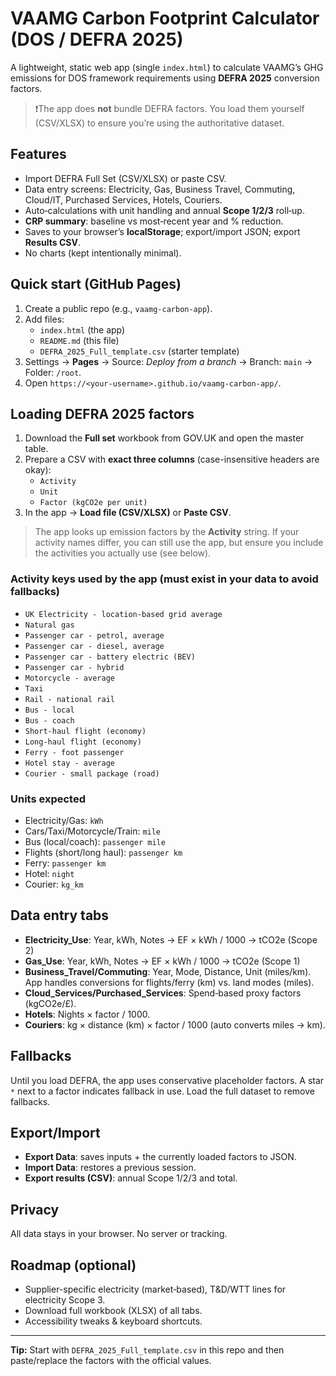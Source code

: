 # VAAMG Carbon Footprint Calculator (DOS / DEFRA 2025)

A lightweight, static web app (single `index.html`) to calculate VAAMG’s GHG emissions for DOS framework requirements using **DEFRA 2025** conversion factors.

> ❗️The app does **not** bundle DEFRA factors. You load them yourself (CSV/XLSX) to ensure you’re using the authoritative dataset.

## Features
- Import DEFRA Full Set (CSV/XLSX) or paste CSV.
- Data entry screens: Electricity, Gas, Business Travel, Commuting, Cloud/IT, Purchased Services, Hotels, Couriers.
- Auto‑calculations with unit handling and annual **Scope 1/2/3** roll‑up.
- **CRP summary**: baseline vs most‑recent year and % reduction.
- Saves to your browser’s **localStorage**; export/import JSON; export **Results CSV**.
- No charts (kept intentionally minimal).

## Quick start (GitHub Pages)
1. Create a public repo (e.g., `vaamg-carbon-app`).
2. Add files:
   - `index.html` (the app)
   - `README.md` (this file)
   - `DEFRA_2025_Full_template.csv` (starter template)
3. Settings → **Pages** → Source: *Deploy from a branch* → Branch: `main` → Folder: `/root`.
4. Open `https://<your-username>.github.io/vaamg-carbon-app/`.

## Loading DEFRA 2025 factors
1. Download the **Full set** workbook from GOV.UK and open the master table.
2. Prepare a CSV with **exact three columns** (case-insensitive headers are okay):
   - `Activity`
   - `Unit`
   - `Factor (kgCO2e per unit)`
3. In the app → **Load file (CSV/XLSX)** or **Paste CSV**.

> The app looks up emission factors by the **Activity** string. If your activity names differ, you can still use the app, but ensure you include the activities you actually use (see below).

### Activity keys used by the app (must exist in your data to avoid fallbacks)
- `UK Electricity - location-based grid average`
- `Natural gas`
- `Passenger car - petrol, average`
- `Passenger car - diesel, average`
- `Passenger car - battery electric (BEV)`
- `Passenger car - hybrid`
- `Motorcycle - average`
- `Taxi`
- `Rail - national rail`
- `Bus - local`
- `Bus - coach`
- `Short-haul flight (economy)`
- `Long-haul flight (economy)`
- `Ferry - foot passenger`
- `Hotel stay - average`
- `Courier - small package (road)`

### Units expected
- Electricity/Gas: `kWh`
- Cars/Taxi/Motorcycle/Train: `mile`
- Bus (local/coach): `passenger mile`
- Flights (short/long haul): `passenger km`
- Ferry: `passenger km`
- Hotel: `night`
- Courier: `kg_km`

## Data entry tabs
- **Electricity_Use**: Year, kWh, Notes → EF × kWh / 1000 → tCO2e (Scope 2)
- **Gas_Use**: Year, kWh, Notes → EF × kWh / 1000 → tCO2e (Scope 1)
- **Business_Travel/Commuting**: Year, Mode, Distance, Unit (miles/km). App handles conversions for flights/ferry (km) vs. land modes (miles).
- **Cloud_Services/Purchased_Services**: Spend‑based proxy factors (kgCO2e/£).
- **Hotels**: Nights × factor / 1000.
- **Couriers**: kg × distance (km) × factor / 1000 (auto converts miles → km).

## Fallbacks
Until you load DEFRA, the app uses conservative placeholder factors. A star `*` next to a factor indicates fallback in use. Load the full dataset to remove fallbacks.

## Export/Import
- **Export Data**: saves inputs + the currently loaded factors to JSON.
- **Import Data**: restores a previous session.
- **Export results (CSV)**: annual Scope 1/2/3 and total.

## Privacy
All data stays in your browser. No server or tracking.

## Roadmap (optional)
- Supplier-specific electricity (market‑based), T&D/WTT lines for electricity Scope 3.
- Download full workbook (XLSX) of all tabs.
- Accessibility tweaks & keyboard shortcuts.

---
**Tip:** Start with `DEFRA_2025_Full_template.csv` in this repo and then paste/replace the factors with the official values.

